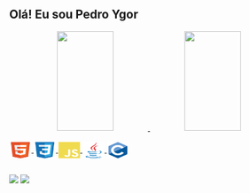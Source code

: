 ## Olá! Eu sou Pedro Ygor
<div align="center">
  <a href="https://github.com/pedroygor">
  <img height="180em" width="45%" src="https://github-readme-stats.vercel.app/api?username=pedroygor&show_icons=true&theme=dark&include_all_commits=true&count_private=true"/>
  <img height="180em" width="45%" src="https://github-readme-stats.vercel.app/api/top-langs/?username=pedroygor&layout=compact&langs_count=7&theme=dark"/>
</div>
  
<div style="display: inline_block"><br>
     <img align="center" alt="Pedro-HTML" height="30" width="40" src="https://raw.githubusercontent.com/devicons/devicon/master/icons/html5/html5-original.svg">
    <img align="center" alt="Pedro-CSS" height="30" width="40" src="https://raw.githubusercontent.com/devicons/devicon/master/icons/css3/css3-original.svg">
    <img align="center" alt="Pedro-Js" height="30" width="40" src="https://raw.githubusercontent.com/devicons/devicon/master/icons/javascript/javascript-plain.svg">
    <img align="center" alt="Pedro-Java" height="30" width="40" src="https://raw.githubusercontent.com/devicons/devicon/master/icons/java/java-original.svg">
    <img align="center" alt="Pedro-C" height="30" width="40" src="https://raw.githubusercontent.com/devicons/devicon/master/icons/c/c-original.svg"></div>

  ##
  
  <div> 
  <a href = "mailto:pedroygorlo888@gmail.com"><img src="https://img.shields.io/badge/-Gmail-%23333?style=for-the-badge&logo=gmail&logoColor=white" target="_blank"></a>
  <a href="https://www.linkedin.com/in/pedro-ygor-lopes-a1166a207" target="_blank"><img src="https://img.shields.io/badge/-LinkedIn-%230077B5?style=for-the-badge&logo=linkedin&logoColor=white" target="_blank"></a> 

</div>

